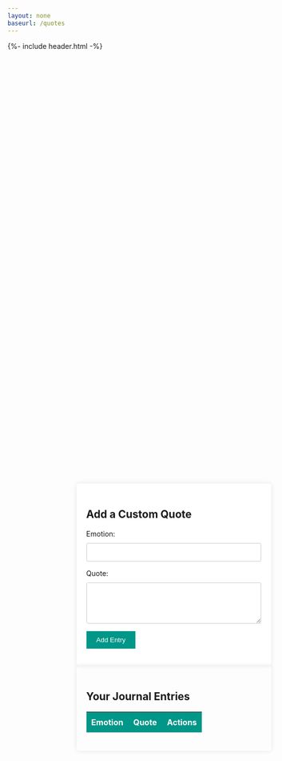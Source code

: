 ```yaml
---
layout: none
baseurl: /quotes
---
```


<html>
<head>
    <meta charset="UTF-8">
    <meta name="viewport" content="width=device-width, initial-scale=1.0">
</head>
<body>
{%- include header.html -%}
    <main>
        <section class="form-container">
            <h2>Add a Custom Quote</h2>
            <form action="https://ptbackend.stu.nighthawkcodingsociety.com/api/quote/post/" method="POST">
                <label for="emotion">Emotion:</label>
                <input type="text" id="emotion" name="emotion" required>
                <label for="quote">Quote:</label>
                <textarea id="quote" name="quote" rows="4" required></textarea>
                <button type="submit">Add Entry</button>
            </form>
        </section>
        <section class="diary-notebook">
            <h2>Your Journal Entries</h2>
            <table>
                <thead>
                    <tr>
                        <th>Emotion</th>
                        <th>Quote</th>
                        <th>Actions</th>
                    </tr>
                </thead>
                <tbody>
                    <!-- Entries will be populated here using JavaScript -->
                </tbody>
                <tr class="edit-form-template" style="display: none;">
                    <td><input type="text" class="edit-emotion" required></td>
                    <td><textarea class="edit-quote" rows="4" required></textarea></td>
                    <td class="action-buttons">
                        <button class="save" data-id="">Save</button>
                        <button class="cancel">Cancel</button>
                    </td>
                </tr>
            </table>
        </section>
    </main>
</body>
</html>

<script>
    var emotion = document.getElementById('emotion');
    var quote = document.getElementById('quote');

    function postQuote() {
        fetch('https://ptbackend.stu.nighthawkcodingsociety.com/api/quote/add/', {
            method: 'POST',
            headers: {
                'Accept': 'application/json',
                'Content-Type': 'application/json'
            },
            body: JSON.stringify({ "id": 78912 })
        })
            .then(response => response.json())
            .then(response => console.log(JSON.stringify(response)))      
    }

    


</script>

 <style>
    body {
        background-color: linear-gradient(#FFBF46, #FF99C9);  
    }
    main {
        padding: 20px;
        position: absolute;
        top: 25%;
        left: 36%;
    }
    /* Notebook-style lines */
     .diary-notebook {
        padding: 20px;
        border-radius: 5px;
        box-shadow: 0 0 10px rgba(0, 0, 0, 0.1);
        width: 350;
        position: relative;
    }
    table {
        width: 100%;
        border-collapse: collapse;
    }
    th, td {
        border-bottom: 1px solid #ccc;
        padding: 10px;
        text-align: left;
    }
    th {
        background-color: #009688;
        color: #fff;
    }
    .action-buttons button {
        background-color: #009688;
        color: #fff;
        border: none;
        padding: 5px 10px;
        cursor: pointer;
    }
    .action-buttons button.edit {
        background-color: #17A2B8;
    }
    .action-buttons button.delete {
        background-color: #DC3545;
    }
    /* Form styles */
    .form-container {
        background-color: #fff;
        padding: 20px;
        border-radius: 5px;
        box-shadow: 0 0 10px rgba(0, 0, 0, 0.1);
        position: relative;
    }
    .form-container label {
        display: block;
        margin-bottom: 10px;
    }
    .form-container input[type="text"],
    .form-container select,
    .form-container textarea {
        width: 100%;
        padding: 10px;
        margin-bottom: 15px;
        border: 1px solid #ccc;
        border-radius: 3px;
    }
    .form-container button {
        background-color: #009688;
        color: #fff;
        border: none;
        padding: 10px 20px;
        cursor: pointer;
    }
</style>